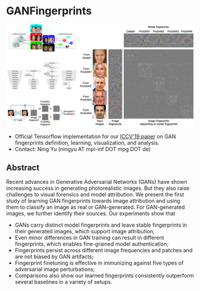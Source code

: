 # GANFingerprints

<img src='fig/teaser.png' width=800>

- Official Tensorflow implementation for our [ICCV'19 paper](https://arxiv.org/pdf/1811.08180.pdf) on GAN fingerprints definition, learning, visualization, and analysis.
- Contact: Ning Yu (ningyu AT mpi-inf DOT mpg DOT de)

## Abstract
Recent advances in Generative Adversarial Networks (GANs) have shown increasing success in generating photorealistic images. But they also raise challenges to visual forensics and model attribution. We present the first study of learning GAN fingerprints towards image attribution and using them to classify an image as real or GAN-generated. For GAN-generated images, we further identify their sources. Our experiments show that
- GANs carry distinct model fingerprints and leave stable fingerprints in their generated images, which support image attribution;
- Even minor differences in GAN training can result in different fingerprints, which enables fine-grained model authentication;
- Fingerprints persist across different image frequencies and patches and are not biased by GAN artifacts;
- Fingerprint finetuning is effective in immunizing against five types of adversarial image perturbations;
- Comparisons also show our learned fingerprints consistently outperform several baselines in a variety of setups.
